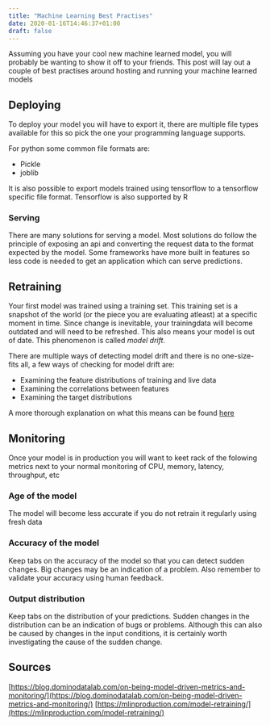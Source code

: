 ```yaml
---
title: "Machine Learning Best Practises"
date: 2020-01-16T14:46:37+01:00
draft: false 
---
```


Assuming you have your cool new machine learned model, you will probably be wanting to show it off to your friends.
This post will lay out a couple of best practises around hosting and running your machine learned models
<!--more-->

## Deploying

To deploy your model you will have to export it, there are multiple file types available for this so pick the one your programming language supports.

For python some common file formats are: 

- Pickle
- joblib

It is also possible to export models trained using tensorflow to a tensorflow specific file format.
Tensorflow is also supported by R

### Serving

There are many solutions for serving a model. Most solutions do follow the principle of exposing an api and converting the request data to the format expected by the model. Some frameworks have more built in features so less code is needed to get an application which can serve predictions.

## Retraining

Your first model was trained using a training set. This training set is a snapshot of the world (or the piece you are evaluating atleast) at a specific moment in time. Since change is inevitable, your trainingdata will become outdated and will need to be refreshed. This also means your model is out of date. This phenomenon is called _model drift_.

There are multiple ways of detecting model drift and there is no one-size-fits all, a few ways of checking for model drift are:

- Examining the feature distributions of training and live data
- Examining the correlations between features
- Examining the target distributions

A more thorough explanation on what this means can be found [here](https://mlinproduction.com/model-retraining/)

## Monitoring

Once your model is in production you will want to keet rack of the folowing metrics next to your normal monitoring of CPU, memory, latency, throughput, etc

### Age of the model

The model will become less accurate if you do not retrain it regularly using fresh data

### Accuracy of the model

Keep tabs on the accuracy of the model so that you can detect sudden changes. Big changes may be an indication of a problem.
Also remember to validate your accuracy using human feedback.

### Output distribution

Keep tabs on the distribution of your predictions. Sudden changes in the distribution can be an indication of bugs or problems. 
Although this can also be caused by changes in the input conditions, it is certainly worth investigating the cause of the sudden change.


## Sources

[https://blog.dominodatalab.com/on-being-model-driven-metrics-and-monitoring/](https://blog.dominodatalab.com/on-being-model-driven-metrics-and-monitoring/)
[https://mlinproduction.com/model-retraining/](https://mlinproduction.com/model-retraining/)
